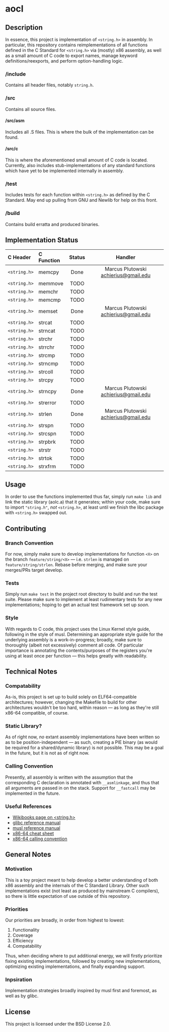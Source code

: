 # aocl

## Description
In essence, this project is implementation of `<string.h>` in assembly.
In particular, this repository contains reimplementations of all functions
defined in the C Standard for `<string.h>` via (mostly) x86 assembly, as well as
a small amount of C code to export names, manage keyword definitions/reexports,
and perform option-handling logic.
### /include
Contains all header files, notably `string.h`.
### /src
Contains all source files.
#### /src/asm 
Includes all .S files. This is where the bulk of the implementation can be
found.
#### /src/c
This is where the aforementioned small amount of C code is located.
Currently, also includes stub-implementations of any standard functions which have
yet to be implemented internally in assembly.
### /test
Includes tests for each function within `<string.h>` as defined by the C
Standard. May end up pulling from GNU and Newlib for help on this front.
### /build
Contains build erratta and produced binaries.

## Implementation Status
|  C Header  |  C Function  |  Status  |  Handler |
|:-----------|:-------------|:--------:|:--------:|
|`<string.h>`|memcpy| Done | Marcus Plutowski <achierius@gmail.edu> |
|`<string.h>`|memmove| TODO ||
|`<string.h>`|memchr| TODO ||
|`<string.h>`|memcmp| TODO ||
|`<string.h>`|memset| Done | Marcus Plutowski <achierius@gmail.edu> |
|`<string.h>`|strcat| TODO ||
|`<string.h>`|strncat| TODO ||
|`<string.h>`|strchr| TODO ||
|`<string.h>`|strrchr| TODO ||
|`<string.h>`|strcmp| TODO ||
|`<string.h>`|strncmp| TODO ||
|`<string.h>`|strcoll| TODO ||
|`<string.h>`|strcpy| TODO ||
|`<string.h>`|strncpy| Done | Marcus Plutowski <achierius@gmail.edu> |
|`<string.h>`|strerror| TODO ||
|`<string.h>`|strlen| Done | Marcus Plutowski <achierius@gmail.edu> |
|`<string.h>`|strspn| TODO ||
|`<string.h>`|strcspn| TODO ||
|`<string.h>`|strpbrk| TODO ||
|`<string.h>`|strstr| TODO ||
|`<string.h>`|strtok| TODO ||
|`<string.h>`|strxfrm| TODO ||

## Usage
In order to use the functions implemented thus far, simply run `make lib` and
link the static library (aolc.a) that it generates; within your code, make sure
to import `"string.h"`, _not_ `<string.h>`, at least until we finish the libc
package with `<string.h>` swapped out.


## Contributing
### Branch Convention
For now, simply make sure to develop implementations for function `<X>` on the
branch `feature/string/<X>` — i.e. `strlen` is managed on `feature/string/strlen`. Rebase before merging, and make sure your
merges/PRs target develop.
### Tests
Simply run `make test` in the project root directory to build and run the test
suite. Please make sure to implement at least rudimentary tests for any new
implementations; hoping to get an actual test framework set up _soon_.
### Style
With regards to C code, this project uses the Linux Kernel style guide, following
in the style of musl. Determining an appropriate style guide for the underlying
assembly is a work-in-progress; broadly, make sure to thoroughly (albeit not
excessively) comment all code. Of particular importance is annotating the
contents/purposes of the registers you're using at least once per function —
this helps greatly with readability.

## Technical Notes
### Compatability 
As-is, this project is set up to build solely on ELF64-compatible
architectures; however, changing the Makefile to build for other architectures
wouldn't be too hard, within reason — as long as they're still x86-64
compatible, of course.
### Static Library?
As of right now, _no_ extant assembly implementations have been written so as
to be position-independent — as such, creating a PIE binary (as would be
required for a shared/dynamic library) is not possible. This may be a goal in
the future, but it is not as of right now.
### Calling Convention
Presently, all assembly is written with the assumption that the corresponding
C declaration is annotated with `__asmlinkage`, and thus that all arguments are
passed in on the stack. Support for `__fastcall` may be implemented in the
future.
### Useful References
 - [Wikibooks page on <string.h>](https://en.wikibooks.org/wiki/C_Programming/string.h)
 - [glibc reference manual](https://www.gnu.org/software/libc/manual/pdf/libc.pdf)
 - [musl reference manual](https://musl.libc.org/manual.html)
 - [x86-64 cheat sheet](https://cs.brown.edu/courses/cs033/docs/guides/x64_cheatsheet.pdf)
 - [x86-64 calling convention](https://aaronbloomfield.github.io/pdr/book/x86-64bit-ccc-chapter.pdf)


## General Notes
### Motivation
This is a toy project meant to help develop a better understanding of both x86
assembly and the internals of the C Standard Library. Other such
implementations exist (not least as produced by mainstream C compilers), so
there is little expectation of use outside of this repository.
### Priorities
Our priorities are broadly, in order from highest to lowest:
1. Functionality
2. Coverage
3. Efficiency
4. Compatability

Thus, when deciding where to put additional energy, we will firstly prioritize
fixing existing implementations, followed by creating new implementations,
optimizing existing implementations, and finally expanding support.
### Inpsiration
Implementation strategies broadly inspired by musl first and foremost, as well
as by glibc.

## License
This project is licensed under the BSD License 2.0.
